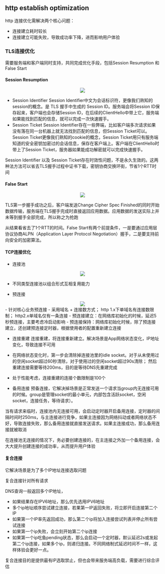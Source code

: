 ## http establish optimization


http 连接优化需解决两个核心问题：  
- 连接建立耗时较长  
- 连接建立可能失败，导致成功率下降，进而影响用户体验  


### TLS连接优化

需要服务端和客户端同时支持，共同完成优化手段，包括Session Resumption 和 False Start  

#### Session Resumption

<center>
    <img src="https://mmbiz.qpic.cn/mmbiz_png/Ce6bSqXkduzBwqfVkDTFNauYXfIkSdtJTmg5Tia6apXNticCVI5vHNQ4nqYkTWXEounia0zTdibOFTWyD33R1ZB46Q/640?wx_fmt=png&tp=webp&wxfrom=5&wx_lazy=1&wx_co=1"/>
</center>

- Session Identifier
Session Identifier中文为会话标识符，更像我们熟知的session的概念。是 TLS 握手中生成的 Session   ID。服务端会将Session ID保存起来，客户端也会存储Session ID，在后续的ClientHello中带上它，服务端如果能找到匹配的信息，就可以完成一次快速握手。
- Session Ticket
Session Identifier存在一些弊端，比如客户端多次请求如果没有落在同一台机器上就无法找到匹配的信息，但Session Ticket可以。Session Ticket更像我们熟知的cookie的概念，Session Ticket用只有服务端知道的安全密钥加密过的会话信息，保存在客户端上。客户端在ClientHello时带上了Session Ticket，服务器如果能成功解密就可以完成快速握手。

Session Identifier 以及 Session Ticket存在时效性问题，不是永久生效的。这两种法方法可以省去TLS握手过程中证书下载，密钥协商交换环街，节省1个RTT时间

#### False Start
<center>
    <img src="https://mmbiz.qpic.cn/mmbiz_png/Ce6bSqXkduzBwqfVkDTFNauYXfIkSdtJyAehTeibRkwTsbv3D5XIicouHVfH7x7zYVzkGBobn0ZcyQXVL7ericebw/640?wx_fmt=png&tp=webp&wxfrom=5&wx_lazy=1&wx_co=1"/>
</center>

TLS第一步握手成功之后，客户端发送Change Cipher Spec Finished的同时开始数据传输，服务端在TLS握手完成时直接返回应用数据。应用数据的发送实际上并未等到握手全部完成，所以称之为抢跑  

从结果看省去了1个RTT的时间。False Start有两个前提条件，一是要通过应用层协议协商ALPN（Application Layer Protocol Negotiation）握手，二是要支持前向安全的加密算法。  


#### TCP连接优化


- 连接池

<center>
    <img src="https://mmbiz.qpic.cn/mmbiz_png/Ce6bSqXkduzBwqfVkDTFNauYXfIkSdtJOBtTqDuAZJgOU7ftOV6MSqRjgicVNfVXbTzyQ6YxiafysDJuQdcXLBiag/640?wx_fmt=png&tp=webp&wxfrom=5&wx_lazy=1&wx_co=1"/>
</center>

- 不同类型连接池以组合形式互相复用能力

- 预连接
<center>
 <img src="https://mmbiz.qpic.cn/mmbiz_png/Ce6bSqXkduzBwqfVkDTFNauYXfIkSdtJmvC0hn8EjGw7qiaiatNf6Xyrt0r0qRDBDwtFK4Gmk9gibmcda3YaiaT3oQ/640?wx_fmt=png&tp=webp&wxfrom=5&wx_lazy=1&wx_co=1"/>
</center>
 - 针对核心业务预连接
 - 采用域名 + 连接数方式； http 1.x下单域名有连接数限制； http2.x单域名仅有一条连接
 - 预连接建立：在网络库初始化的时候，延迟5秒预连接，主要考虑冷启动影响
 - 预连接保持：网络库初始化时候，除了预连接建立，还创建预连接定时器，根据使用者的配置重新建立连接
 
- 连接重建
连接重建，将连接重新建立。解决场景是App网络状态变化，IP地址变化，导致连接不可用  
 - 在网络状态变化时，第一步会清除掉连接池里的idle socket。对于从未使用过的空闲socket超过60秒清除，对于使用过的空闲socket超过90s清除； 然后重建连接需要等待200ms，目的是等待DNS先重建完成  
 - 处于性能考虑，连接重建的连接个数限制是100个

- 备用连接
预备连接，它解决掉场景是正常发送一个请求当group内无连接可用的时候。group是管理socket的最小单元，内部包含活跃socket，空闲socket，连接任务，等待请求）。  

当有请求来临时，连接池内无连接可用，会启动定时器开启备用连接，定时器的间隔时间时250ms，与主连接进行竞争，如果主连接因为网络抖动或者网络状态不好，导致连接失败，那么备用连接就直接发送请求。如果主连接成功，那么备用连接就被取消  

在连接池无连接的情况下，务必要创建连接的，在主连接之外加一个备用连接，会大大提升创建连接的成功率，从而提升用户体验  

#### 复合连接
它解决场景是为了多个IP地址连接选取问题  

复合连接针对所有请求  

DNS查询一般返回多个IP地址，


- 如果结果存在IPV6地址，那么优先选用IPV6地址
- 多个ip地址顺序尝试建立连接，若果第一IP返回失败，将立即开启连接第二个IP
- 如果第一个IP率先返回成功，那么第二个ip将加入连接尝试列表并停止所有尝试连接
- 如果第一个ip失败，会立刻开始第二个ip连接
- 如果第一个ip吃鱼pending状态，那么会启动一个定时器，默认延迟2s或发起第二个ip连接，如果多个ip，则递归连接。不同网络制式延迟时间不一样，这样体验会更好一点。

复合连接目的是提供最有IP选取禁止，但也会带来服务端高负载，需要进行综合评估  



